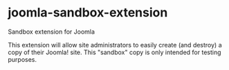# joomla-sandbox-extension
Sandbox extension for Joomla

This extension will allow site administrators to easily create (and destroy) a copy of their Joomla! site. This "sandbox" copy is only intended for testing purposes.
